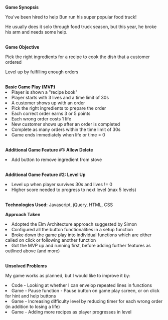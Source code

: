 <b>Game Synopsis</b>
<p>You've been hired to help Bun run his super popular food truck!</p>
<p>He usually does it solo through food truck season, but this year, he broke his arm and needs some help.</p>
<br>
<b>Game Objective</b>
<p>Pick the right ingredients for a recipe to cook the dish that a customer ordered</p>
<p>Level up by fulfilling enough orders</p>
<br>
<b>Basic Game Play (MVP)</b>
<li>Player is shown a "recipe book"</li>
<li>Player starts with 3 lives and a time limit of 30s</li>
<li>A customer shows up with an order</li>
<li>Pick the right ingredients to prepare the order</li> 
<li>Each correct order earns 3 or 5 points</li>
<li>Each wrong order costs 1 life</li>
<li>New customer shows up after an order is completed</li>
<li>Complete as many orders within the time limit of 30s</li>
<li>Game ends immediately when life or time = 0</li>
<br>

<b>Additional Game Feature #1: Allow Delete</b>
<li>Add button to remove ingredient from stove</li>
<br>

<b>Additional Game Feature #2: Level Up</b>
<li>Level up when player survives 30s and lives != 0</li>
<li>Higher score needed to progress to next level (max 5 levels)</li>
<br>

<b>Technologies Used:</b> Javascript, jQuery, HTML, CSS
<br>

<b>Approach Taken</b>
<li>Adopted the Elm Architecture approach suggested by Simon</li>
<li>Configured all the button functionalities in a setup function</li>
<li>Broke down the game play into individual functions which are either called on click or following another function</li>
<li>Got the MVP up and running first, before adding further features as outlined above (and more)</li>
<br>

<b>Unsolved Problems</b>
<p>My game works as planned, but I would like to improve it by:</p> 
<li>Code - Looking at whether I can envelop repeated lines in functions</li>
<li>Game - Pause function - Pause button on game play screen, or on click for hint and help buttons</li>
<li>Game - Increasing difficulty level by reducing timer for each wrong order (in addition to losing a life)</li>
<li>Game - Adding more recipes as player progresses in level</li>
